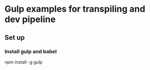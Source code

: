 # Gulp examples for transpiling and dev pipeline

## Set up
### Install gulp and babel
npm install -g gulp
